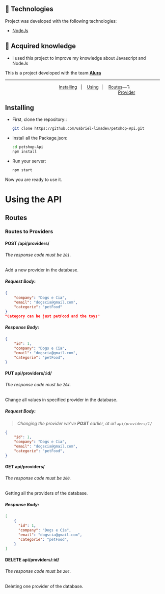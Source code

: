 ## 📎 Technologies

Project was developed with the following technologies:
- [NodeJs](https://nodejs.org/en/)

## 📎 Acquired knowledge
- I used this project to improve my knowledge about Javascript and NodeJs

This is a project developed with the team **[Alura](https://www.alura.com.br/)**

<hr>

<p align="center">
  &nbsp;&nbsp;&nbsp;&nbsp;&nbsp;&nbsp;&nbsp;&nbsp;&nbsp;&nbsp;&nbsp;&nbsp;&nbsp;&nbsp;&nbsp;&nbsp;&nbsp;&nbsp;&nbsp;
  <a href="#installing">Installing</a>&nbsp;&nbsp;&nbsp;|&nbsp;&nbsp;&nbsp;
  <a href="#using-the-api">Using</a>&nbsp;&nbsp;&nbsp;|&nbsp;&nbsp;&nbsp;
  <a href="#routes">Routes</a>—↴
  <br>
  &nbsp;&nbsp;&nbsp;&nbsp;&nbsp;&nbsp;&nbsp;&nbsp;&nbsp;&nbsp;&nbsp;
  &nbsp;&nbsp;&nbsp;&nbsp;&nbsp;&nbsp;&nbsp;&nbsp;&nbsp;&nbsp;&nbsp;
  &nbsp;&nbsp;&nbsp;&nbsp;&nbsp;&nbsp;&nbsp;&nbsp;&nbsp;&nbsp;&nbsp;
  &nbsp;&nbsp;&nbsp;&nbsp;&nbsp;&nbsp;&nbsp;&nbsp;&nbsp;&nbsp;&nbsp;
  &nbsp;&nbsp;&nbsp;&nbsp;&nbsp;&nbsp;&nbsp;
  &nbsp;&nbsp;&nbsp;&nbsp;&nbsp;&nbsp;&nbsp;&nbsp;&nbsp;&nbsp;&nbsp;
  &nbsp;&nbsp;&nbsp;&nbsp;&nbsp;&nbsp;&nbsp;&nbsp;&nbsp;&nbsp;
  <a href="#routes-to-providers">Provider</a>&nbsp;&nbsp;&nbsp;&nbsp;&nbsp;&nbsp;
  <br>
 
## Installing

* First, clone the repository::

  ```bash
  git clone https://github.com/Gabriel-limadev/petshop-Api.git
  ```

* Install all the Package.json:

  ```bash
  cd petshop-Api
  npm install
  ```

* Run your server:

  ```bash
  npm start
  ```

Now you are ready to use it.

# Using the API

## Routes

### Routes to Providers

#### POST /api/providers/
###### The response code must be `201`.

Add a new provider in the database.

##### Request Body:

```json
{
    "company": "Dogs e Cia",
    "email": "dogscia@gmail.com",
    "categorie": "petFood"
}
"Category can be just petFood and the toys"
```

##### Response Body:

```json
{
    "id": 1,
    "company": "Dogs e Cia",
    "email": "dogscia@gmail.com",
    "categorie": "petFood",
}
```

#### PUT api/providers/:id/
###### The response code must be `204`.

Change all values in specified provider in the database.

##### Request Body:

> *Changing the provider we've **POST** earlier, at url `api/providers/1/`*
```json
{
    "id": 1,
    "company": "Dogs e Cia",
    "email": "dogscia@gmail.com",
    "categorie": "petFood",
}
```

#### GET api/providers/
###### The response code must be `200`.

Getting all the providers of the database.

##### Response Body:

```json
[
    {
      "id": 1,
      "company": "Dogs e Cia",
      "email": "dogscia@gmail.com",
      "categorie": "petFood",
    } 
]
```

#### DELETE api/providers/:id/
###### The response code must be `204`.
Deleting one provider of the database.
